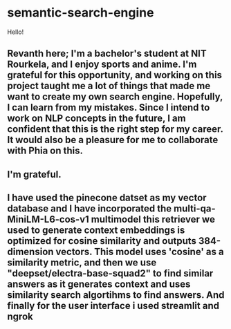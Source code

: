 # semantic-search-engine
Hello!
## Revanth here; I'm a bachelor's student at NIT Rourkela, and I enjoy sports and anime. I'm grateful for this opportunity, and working on this project taught me a lot of things that made me want to create my own search engine. Hopefully, I can learn from my mistakes. Since I intend to work on NLP concepts in the future, I am confident that this is the right step for my career. It would also be a pleasure for me to collaborate with Phia on this.
## I'm grateful.
## I have used the pinecone datset as my vector database and I have incorporated the multi-qa-MiniLM-L6-cos-v1 multimodel this retriever we used to generate context embeddings is optimized for cosine similarity and outputs 384-dimension vectors. This model uses 'cosine' as a similarity metric, and then we use "deepset/electra-base-squad2" to find similar answers as it generates context and uses similarity search algortihms to find answers. And finally for the user interface i used streamlit and ngrok
